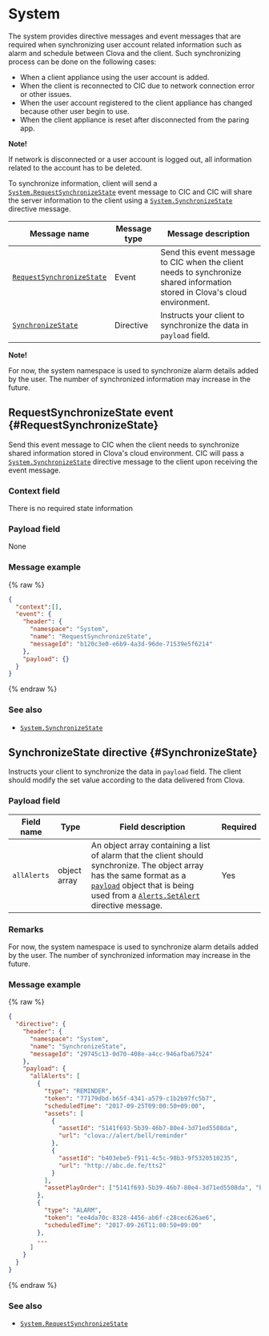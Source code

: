 # System

The system provides directive messages and event messages that are required when synchronizing user account related information such as alarm and schedule between Clova and the client. Such synchronizing process can be done on the following cases:

* When a client appliance using the user account is added. 
* When the client is reconnected to CIC due to network connection error or other issues.
* When the user account registered to the client appliance has changed because other user begin to use.
* When the client appliance is reset after disconnected from the paring app.

<div class="note">
  <p><strong>Note!</strong></p>
  <p>If network is disconnected or a user account is logged out, all information related to the account has to be deleted. </p>
</div>

To synchronize information, client will send a [`System.RequestSynchronizeState`](RequestSynchronizeState) event message to CIC and CIC will share the server information to the client using a [`System.SynchronizeState`](#SynchronizeState) directive message.

| Message name         | Message type  | Message description                                 |
|------------------|-----------|-------------------------------------------|
| [`RequestSynchronizeState`](#RequestSynchronizeState)  | Event     | Send this event message to CIC when the client needs to synchronize shared information stored in Clova's cloud environment. |
| [`SynchronizeState`](#SynchronizeState)                | Directive | Instructs your client to synchronize the data in `payload` field.                               |


<div class="note">
  <p><strong>Note!</strong></p>
  <p>For now, the system namespace is used to synchronize alarm details added by the user. The number of synchronized information may increase in the future.</p>
</div>

## RequestSynchronizeState event {#RequestSynchronizeState}
Send this event message to CIC when the client needs to synchronize shared information stored in Clova's cloud environment. CIC will pass a [`System.SynchronizeState`](#SynchronizeState) directive message to the client upon receiving the event message.

### Context field

There is no required state information

### Payload field

None

### Message example
{% raw %}
```json
{
  "context":[],
  "event": {
    "header": {
      "namespace": "System",
      "name": "RequestSynchronizeState",
      "messageId": "b120c3e0-e6b9-4a3d-96de-71539e5f6214"
    },
    "payload": {}
  }
}
```
{% endraw %}

### See also
* [`System.SynchronizeState`](/CIC/References/CICInterface/System.md#SynchronizeState)

## SynchronizeState directive {#SynchronizeState}
Instructs your client to synchronize the data in `payload` field. The client should modify the set value according to the data delivered from Clova.

### Payload field

| Field name       | Type    | Field description                     | Required |
|---------------|---------|-----------------------------|---------|
| `allAlerts`   | object array | An object array containing a list of alarm that the client should synchronize. The object array has the same format as a [`payload`](/CIC/References/CICInterface/Alerts.md#SetAlertPayload) object that is being used from a [`Alerts.SetAlert`](/CIC/References/CICInterface/Alerts.md#SetAlert) directive message.  | Yes    |

### Remarks
For now, the system namespace is used to synchronize alarm details added by the user. The number of synchronized information may increase in the future.

### Message example

{% raw %}

```json
{
  "directive": {
    "header": {
      "namespace": "System",
      "name": "SynchronizeState",
      "messageId": "29745c13-0d70-408e-a4cc-946afba67524"
    },
    "payload": {
      "allAlerts": [
        {
          "type": "REMINDER",
          "token": "77179dbd-b65f-4341-a579-c1b2b97fc5b7",
          "scheduledTime": "2017-09-25T09:00:50+09:00",
          "assets": [
            {
              "assetId": "5141f693-5b39-46b7-80e4-3d71ed5508da",
              "url": "clova://alert/bell/reminder"
            },
            {
              "assetId": "b403ebe5-f911-4c5c-98b3-9f5320510235",
              "url": "http://abc.de.fe/tts2"
            }
          ],
          "assetPlayOrder": ["5141f693-5b39-46b7-80e4-3d71ed5508da", "b403ebe5-f911-4c5c-98b3-9f5320510235"]
        },
        {
          "type": "ALARM",
          "token": "ee4da70c-8328-4456-ab6f-c28cec626ae6",
          "scheduledTime": "2017-09-26T11:00:50+09:00"
        },
        ...
      ]
    }
  }
}
```

{% endraw %}

### See also
* [`System.RequestSynchronizeState`](#RequestSynchronizeState)
